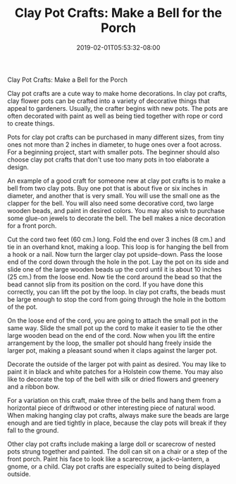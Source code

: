 ﻿---
title: "Clay Pot Crafts:  Make a Bell for the Porch"
date: 2019-02-01T05:53:32-08:00
description: "Hobby Articles Tips for Web Success"
featured_image: "/images/Hobby Articles.jpg"
tags: ["Hobby Articles"]
---

Clay Pot Crafts:  Make a Bell for the Porch

Clay pot crafts are a cute way to make home decorations.  In clay pot crafts, clay flower pots can be crafted into a variety of decorative things that appeal to gardeners.  Usually, the crafter begins with new pots.  The pots are often decorated with paint as well as being tied together with rope or cord to create things.

Pots for clay pot crafts can be purchased in many different sizes, from tiny ones not more than 2 inches in diameter, to huge ones over a foot across.  For a beginning project, start with smaller pots.  The beginner should also choose clay pot crafts that don't use too many pots in too elaborate a design.

An example of a good craft for someone new at clay pot crafts is to make a bell from two clay pots.  Buy one pot that is about five or six inches in diameter, and another that is very small.  You will use the small one as the clapper for the bell.  You will also need some decorative cord, two large wooden beads, and paint in desired colors.  You may also wish to purchase some glue-on jewels to decorate the bell.  The bell makes a nice decoration for a front porch.

Cut the cord two feet (60 cm.) long.  Fold the end over 3 inches (8 cm.) and tie in an overhand knot, making a loop.  This loop is for hanging the bell from a hook or a nail.  Now turn the larger clay pot upside-down.  Pass the loose end of the cord down through the hole in the pot.  Lay the pot on its side and slide one of the large wooden beads up the cord until it is about 10 inches (25 cm.) from the loose end.  Now tie the cord around the bead so that the bead cannot slip from its position on the cord.  If you have done this correctly, you can lift the pot by the loop.  In clay pot crafts, the beads must be large enough to stop the cord from going through the hole in the bottom of the pot.

On the loose end of the cord, you are going to attach the small pot in the same way.  Slide the small pot up the cord to make it easier to tie the other large wooden bead on the end of the cord.  Now when you lift the entire arrangement by the loop, the smaller pot should hang freely inside the larger pot, making a pleasant sound when it claps against the larger pot.

Decorate the outside of the larger pot with paint as desired.  You may like to paint it in black and white patches for a Holstein cow theme.  You may also like to decorate the top of the bell with silk or dried flowers and greenery and a ribbon bow.

For a variation on this craft, make three of the bells and hang them from a horizontal piece of driftwood or other interesting piece of natural wood.  When making hanging clay pot crafts, always make sure the beads are large enough and are tied tightly in place, because the clay pots will break if they fall to the ground.

Other clay pot crafts include making a large doll or scarecrow of nested pots strung together and painted.  The doll can sit on a chair or a step of the front porch.  Paint his face to look like a scarecrow, a jack-o-lantern, a gnome, or a child.  Clay pot crafts are especially suited to being displayed outside.
